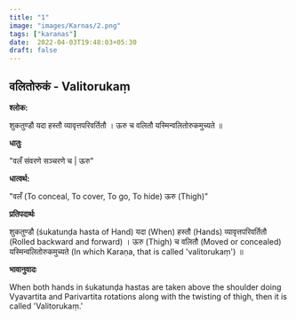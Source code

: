 ```yaml
---
title: "1"
image: "images/Karnas/2.png"
tags: ["karanas"]
date:  2022-04-03T19:48:03+05:30
draft: false
---
```


## वलितोरुकं - Valitorukaṃ 

**श्लोक:**

शुकतुण्डौ यदा हस्तौ व्यावृत्तपरिवर्तितौ । ऊरु च वलितौ यस्मिन्वलितोरुकमुच्यते ॥

**धातुः**


"वलँ संवरणे सञ्चरणे च |
ऊरु"

**धात्वर्थ:**


"वलँ (To conceal, To cover, To go, To hide)
ऊरु (Thigh)"

**प्रतिपदार्थः**


शुकतुण्डौ (śukatunḍa hasta of Hand) यदा (When) हस्तौ (Hands) व्यावृत्तपरिवर्तितौ (Rolled backward and forward)  । ऊरु (Thigh) च वलितौ (Moved or concealed) यस्मिन्वलितोरुकमुच्यते (In which Karaṇa, that is called 'valitorukaṃ') ॥

**भावानुवादः**


When both hands in śukatunḍa hastas are taken above the shoulder doing Vyavartita and Parivartita rotations along with the twisting of thigh, then it is called 'Valitorukaṃ.'

